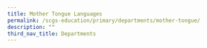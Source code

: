 ```yaml
---
title: Mother Tongue Languages
permalink: /scgs-education/primary/departments/mother-tongue/
description: ""
third_nav_title: Departments
---
```

